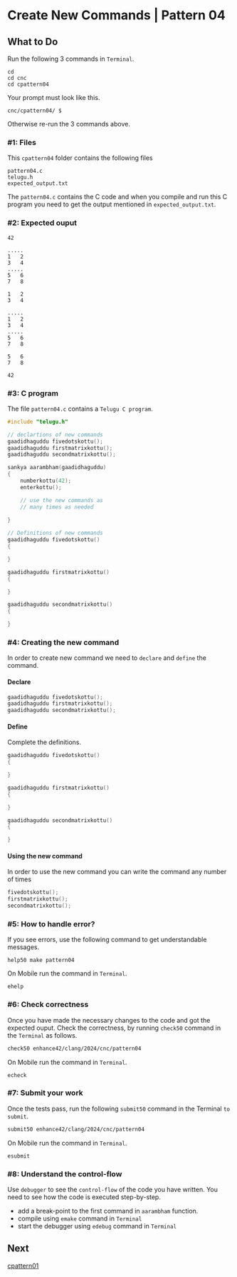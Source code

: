 Create New Commands | Pattern 04
================================

What to Do
----------
Run the following 3 commands in `Terminal`.

    cd
    cd cnc
    cd cpattern04

Your prompt must look like this.

    cnc/cpattern04/ $

Otherwise re-run the 3 commands above.


### #1: Files
This `cpattern04` folder contains the following files
```
pattern04.c
telugu.h
expected_output.txt
```
The `pattern04.c` contains the C code and when you compile and run this C program you need to get the output mentioned in `expected_output.txt`.

### #2: Expected ouput

```
42

.....
1   2
3   4
.....
5   6
7   8

1   2
3   4

.....
1   2
3   4
.....
5   6
7   8

5   6
7   8

42

```

### #3: C program
The file `pattern04.c` contains a `Telugu C program`.
```c
#include "telugu.h"

// declartions of new commands
gaadidhaguddu fivedotskottu();
gaadidhaguddu firstmatrixkottu();
gaadidhaguddu secondmatrixkottu();

sankya aarambham(gaadidhaguddu)
{
    numberkottu(42);
    enterkottu();

    // use the new commands as
    // many times as needed
    
}

// Definitions of new commands
gaadidhaguddu fivedotskottu()
{

}

gaadidhaguddu firstmatrixkottu()
{

}

gaadidhaguddu secondmatrixkottu()
{

}
```

### #4: Creating the new command
In order to create new command we need to `declare` and `define` the command.

#### Declare
```c
gaadidhaguddu fivedotskottu();
gaadidhaguddu firstmatrixkottu();
gaadidhaguddu secondmatrixkottu();
```

#### Define
Complete the definitions.
```c
gaadidhaguddu fivedotskottu()
{

}

gaadidhaguddu firstmatrixkottu()
{

}

gaadidhaguddu secondmatrixkottu()
{

}
```

#### Using the new command
In order to use the new command you can write the command any number of times
```c
fivedotskottu();
firstmatrixkottu();
secondmatrixkottu();
```

### #5: How to handle error?
If you see errors, use the following command to get understandable messages. 
```
help50 make pattern04
```
On Mobile run the command in `Terminal`.
```
ehelp
```

### #6: Check correctness
Once you have made the necessary changes to the code and got the expected ouput. Check the correctness, by running `check50` command in the `Terminal` as follows.  
```bash
check50 enhance42/clang/2024/cnc/pattern04
```
On Mobile run the command in `Terminal`.
```
echeck
```

### #7: Submit your work
Once the tests pass, run the following `submit50` command in the Terminal `to submit`.
```bash
submit50 enhance42/clang/2024/cnc/pattern04
```
On Mobile run the command in `Terminal`.
```
esubmit
```

### #8: Understand the control-flow
Use `debugger` to see the `control-flow` of the code you have written. You need to see how the code is executed step-by-step.
+ add a break-point to the first command in `aarambham` function.
+ compile using `emake` command in `Terminal`
+ start the debugger using `edebug` command in `Terminal`

Next
----
[cpattern01](../cpattern01/)

